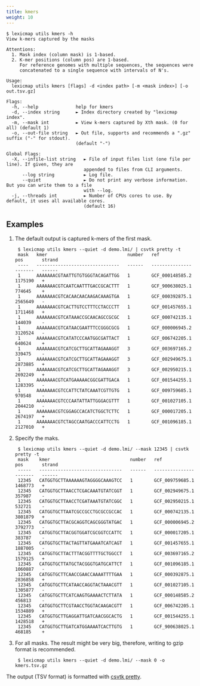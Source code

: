 ```yaml
---
title: kmers
weight: 10
---
```


```plain
$ lexicmap utils kmers -h
View k-mers captured by the masks

Attentions:
  1. Mask index (column mask) is 1-based.
  2. K-mer positions (column pos) are 1-based.
     For reference genomes with multiple sequences, the sequences were
     concatenated to a single sequence with intervals of N's.

Usage:
  lexicmap utils kmers [flags] -d <index path> [-m <mask index>] [-o out.tsv.gz]

Flags:
  -h, --help              help for kmers
  -d, --index string      ► Index directory created by "lexicmap index".
  -m, --mask int          ► View k-mers captured by Xth mask. (0 for all) (default 1)
  -o, --out-file string   ► Out file, supports and recommends a ".gz" suffix ("-" for stdout).
                          (default "-")

Global Flags:
  -X, --infile-list string   ► File of input files list (one file per line). If given, they are
                             appended to files from CLI arguments.
      --log string           ► Log file.
      --quiet                ► Do not print any verbose information. But you can write them to a file
                             with --log.
  -j, --threads int          ► Number of CPUs cores to use. By default, it uses all available cores.
                             (default 16)
```

## Examples

1. The default output is captured k-mers of the first mask.

        $ lexicmap utils kmers --quiet -d demo.lmi/ | csvtk pretty -t
        mask   kmer                              number   ref               pos       strand
        ----   -------------------------------   ------   ---------------   -------   ------
        1      AAAAAAACGTAATTGTGTGGGTACAGATTGG   1        GCF_000148585.2   1175190   +
        1      AAAAAAACGTCAATCAATTTGACCGCACTTT   1        GCF_900638025.1   774645    +
        1      AAAAAAACGTCACAACAACAAGACAAAGTGA   1        GCF_000392875.1   2565649   -
        1      AAAAAAACGTCACTTGTCCTTTCCTACCCTT   1        GCF_001457655.1   1711468   +
        1      AAAAAAACGTCATAAACCGCAACAGCCGCGC   1        GCF_000742135.1   144039    -
        1      AAAAAAACGTCATAACGAATTTCCGGGCGCG   1        GCF_000006945.2   3120524   -
        1      AAAAAAACGTCATATCCCAATGGCGATTACT   1        GCF_006742205.1   640624    +
        1      AAAAAAACGTCATCGCTTGCATTAGAAAGGT   3        GCF_003697165.2   339475    -
        1      AAAAAAACGTCATCGCTTGCATTAGAAAGGT   3        GCF_002949675.1   2873885   +
        1      AAAAAAACGTCATCGCTTGCATTAGAAAGGT   3        GCF_002950215.1   2692249   +
        1      AAAAAAACGTCATGAAAAACGGCGATTGACA   1        GCF_001544255.1   1283395   -
        1      AAAAAAACGTCCATTCTATCAAATCGTTGTG   1        GCF_009759685.1   970548    -
        1      AAAAAAACGTCCCAATATTATTGGGACGTTT   1        GCF_001027105.1   2044210   -
        1      AAAAAAACGTCGGAGCCACATCTGGCTCTTC   1        GCF_000017205.1   2674197   +
        1      AAAAAAACGTCTAGCCAATGACCCATTCCTG   1        GCF_001096185.1   2127010   +


1. Specify the maks.

        $ lexicmap utils kmers --quiet -d demo.lmi/ --mask 12345 | csvtk pretty -t
        mask    kmer                              number   ref               pos       strand
        -----   -------------------------------   ------   ---------------   -------   ------
        12345   CATGGTGCTTAAAAAAGTAGGGGCAAAGTCC   1        GCF_009759685.1   1468773   +
        12345   CATGGTGCTTAACCTCGACAAATGTATCGGT   1        GCF_002949675.1   357987    -
        12345   CATGGTGCTTAACCTCGATAAATGTATCGGC   1        GCF_002950215.1   532721    -
        12345   CATGGTGCTTAATCGCCGCCTGCGCCGCCAC   1        GCF_000742135.1   3801879   +
        12345   CATGGTGCTTACGCAGGTCAGCGGGTATGAC   1        GCF_000006945.2   3792773   -
        12345   CATGGTGCTTACGGTGGATCGCGGTCCATTC   1        GCF_000017205.1   383787    -
        12345   CATGGTGCTTACTAGTTATGAAATCATCAGT   1        GCF_001457655.1   1887005   -
        12345   CATGGTGCTTACTTTACGGTTTTGCTGGCCT   1        GCF_003697165.2   1579125   +
        12345   CATGGTGCTTATGCTACGGGTGATGCATTCT   1        GCF_001096185.1   1060887   -
        12345   CATGGTGCTTCAACCGAACCAAAATTTTGAA   1        GCF_000392875.1   2836858   +
        12345   CATGGTGCTTCATAACCAGGTACTAAACGTT   1        GCF_001027105.1   1305877   -
        12345   CATGGTGCTTCATCAAGTGAAAACTCTTATA   1        GCF_000148585.2   456813    -
        12345   CATGGTGCTTCGTAACCTGGTACAAGACGTT   1        GCF_006742205.1   1534889   +
        12345   CATGGTGCTTGAGGATTGATCAACGGCACTG   1        GCF_001544255.1   1428518   +
        12345   CATGGTGCTTGATCATGGAAAATCACTTGTG   1        GCF_900638025.1   468185    +


1. For all masks. The result might be very big, therefore, writing to gzip format is recommended.


        $ lexicmap utils kmers --quiet -d demo.lmi/ --mask 0 -o kmers.tsv.gz

The output (TSV format) is formatted with [csvtk pretty](https://github.com/shenwei356/csvtk).
